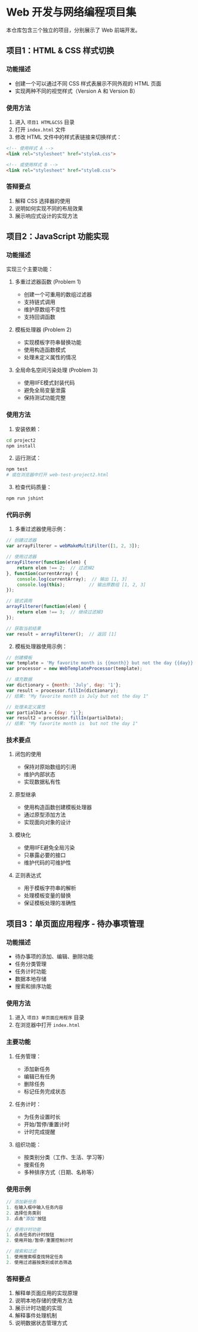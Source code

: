 # Web 开发与网络编程项目集

本仓库包含三个独立的项目，分别展示了 Web 前端开发。

## 项目1：HTML & CSS 样式切换

### 功能描述
- 创建一个可以通过不同 CSS 样式表展示不同外观的 HTML 页面
- 实现两种不同的视觉样式（Version A 和 Version B）

### 使用方法
1. 进入 `项目1 HTML&CSS` 目录
2. 打开 `index.html` 文件
3. 修改 HTML 文件中的样式表链接来切换样式：
```html
<!-- 使用样式 A -->
<link rel="stylesheet" href="styleA.css">

<!-- 或使用样式 B -->
<link rel="stylesheet" href="styleB.css">
```

### 答辩要点
1. 解释 CSS 选择器的使用
2. 说明如何实现不同的布局效果
3. 展示响应式设计的实现方法

## 项目2：JavaScript 功能实现

### 功能描述
实现三个主要功能：

1. 多重过滤器函数 (Problem 1)
   - 创建一个可重用的数组过滤器
   - 支持链式调用
   - 维护原数组不变性
   - 支持回调函数

2. 模板处理器 (Problem 2)
   - 实现模板字符串替换功能
   - 使用构造函数模式
   - 处理未定义属性的情况

3. 全局命名空间污染处理 (Problem 3)
   - 使用IIFE模式封装代码
   - 避免全局变量泄露
   - 保持测试功能完整

### 使用方法

1. 安装依赖：
```bash
cd project2
npm install
```

2. 运行测试：
```bash
npm test
# 或在浏览器中打开 web-test-project2.html
```

3. 检查代码质量：
```bash
npm run jshint
```

### 代码示例

1. 多重过滤器使用示例：
```javascript
// 创建过滤器
var arrayFilterer = webMakeMultiFilter([1, 2, 3]);

// 使用过滤器
arrayFilterer(function(elem) {
    return elem !== 2;  // 过滤掉2
}, function(currentArray) {
    console.log(currentArray);  // 输出 [1, 3]
    console.log(this);         // 输出原数组 [1, 2, 3]
});

// 链式调用
arrayFilterer(function(elem) {
    return elem !== 3;  // 继续过滤掉3
});

// 获取当前结果
var result = arrayFilterer();  // 返回 [1]
```

2. 模板处理器使用示例：
```javascript
// 创建模板
var template = 'My favorite month is {{month}} but not the day {{day}}';
var processor = new WebTemplateProcessor(template);

// 填充数据
var dictionary = {month: 'July', day: '1'};
var result = processor.fillIn(dictionary);
// 结果: "My favorite month is July but not the day 1"

// 处理未定义属性
var partialData = {day: '1'};
var result2 = processor.fillIn(partialData);
// 结果: "My favorite month is  but not the day 1"
```

### 技术要点

1. 闭包的使用
   - 保持对原始数组的引用
   - 维护内部状态
   - 实现数据私有性

2. 原型继承
   - 使用构造函数创建模板处理器
   - 通过原型添加方法
   - 实现面向对象的设计

3. 模块化
   - 使用IIFE避免全局污染
   - 只暴露必要的接口
   - 维护代码的可维护性

4. 正则表达式
   - 用于模板字符串的解析
   - 处理模板变量的替换
   - 保证模板处理的准确性

## 项目3：单页面应用程序 - 待办事项管理

### 功能描述
- 待办事项的添加、编辑、删除功能
- 任务分类管理
- 任务计时功能
- 数据本地存储
- 搜索和排序功能

### 使用方法
1. 进入 `项目3 单页面应用程序` 目录
2. 在浏览器中打开 `index.html`

### 主要功能
1. 任务管理：
   - 添加新任务
   - 编辑已有任务
   - 删除任务
   - 标记任务完成状态

2. 任务计时：
   - 为任务设置时长
   - 开始/暂停/重置计时
   - 计时完成提醒

3. 组织功能：
   - 按类别分类（工作、生活、学习等）
   - 搜索任务
   - 多种排序方式（日期、名称等）

### 使用示例
```javascript
// 添加新任务
1. 在输入框中输入任务内容
2. 选择任务类别
3. 点击"添加"按钮

// 使用计时功能
1. 点击任务的计时按钮
2. 使用开始/暂停/重置控制计时

// 搜索和过滤
1. 使用搜索框查找特定任务
2. 使用过滤器按类别或状态筛选
```

### 答辩要点
1. 解释单页面应用的实现原理
2. 说明本地存储的使用方法
3. 展示计时功能的实现
4. 解释事件处理机制
5. 说明数据状态管理方式
